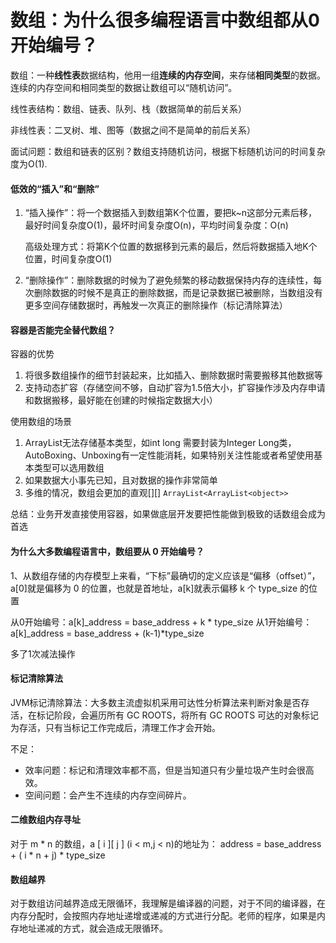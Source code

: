 # 数组：为什么很多编程语言中数组都从0开始编号？

数组：一种**线性表**数据结构，他用一组**连续的内存空间**，来存储**相同类型**的数据。连续的内存空间和相同类型的数据让数组可以“随机访问”。

线性表结构：数组、链表、队列、栈（数据简单的前后关系）

非线性表：二叉树、堆、图等（数据之间不是简单的前后关系）



面试问题：数组和链表的区别？数组支持随机访问，根据下标随机访问的时间复杂度为O(1).

#### 低效的“插入”和“删除”

1. “插入操作”：将一个数据插入到数组第K个位置，要把k~n这部分元素后移，最好时间复杂度O(1)，最坏时间复杂度O(n)，平均时间复杂度：O(n)

   高级处理方式：将第K个位置的数据移到元素的最后，然后将数据插入地K个位置，时间复杂度O(1)

2. “删除操作”：删除数据的时候为了避免频繁的移动数据保持内存的连续性，每次删除数据的时候不是真正的删除数据，而是记录数据已被删除，当数组没有更多空间存储数据时，再触发一次真正的删除操作（标记清除算法）

#### 容器是否能完全替代数组？

容器的优势

1. 将很多数组操作的细节封装起来，比如插入、删除数据时需要搬移其他数据等
2. 支持动态扩容（存储空间不够，自动扩容为1.5倍大小，扩容操作涉及内存申请和数据搬移，最好能在创建的时候指定数据大小）

使用数组的场景

1. ArrayList无法存储基本类型，如int long 需要封装为Integer Long类，AutoBoxing、Unboxing有一定性能消耗，如果特别关注性能或者希望使用基本类型可以选用数组
2. 如果数据大小事先已知，且对数据的操作非常简单
3. 多维的情况，数组会更加的直观[][] `ArrayList<ArrayList<object>>`

总结：业务开发直接使用容器，如果做底层开发要把性能做到极致的话数组会成为首选



#### 为什么大多数编程语言中，数组要从 0 开始编号？

1、从数组存储的内存模型上来看，“下标”最确切的定义应该是“偏移（offset）”，a[0]就是偏移为 0 的位置，也就是首地址，a[k]就表示偏移 k 个 type_size 的位置

从0开始编号：a[k]_address = base_address + k * type_size
从1开始编号：a[k]_address = base_address + (k-1)*type_size

多了1次减法操作



#### 标记清除算法

JVM标记清除算法：大多数主流虚拟机采用可达性分析算法来判断对象是否存活，在标记阶段，会遍历所有 GC ROOTS，将所有 GC ROOTS 可达的对象标记为存活，只有当标记工作完成后，清理工作才会开始。

不足：

- 效率问题：标记和清理效率都不高，但是当知道只有少量垃圾产生时会很高效。
- 空间问题：会产生不连续的内存空间碎片。



#### 二维数组内存寻址

对于 m * n 的数组，a [ i ][ j ] (i < m,j < n)的地址为： address = base_address + ( i * n + j) * type_size



#### 数组越界

对于数组访问越界造成无限循环，我理解是编译器的问题，对于不同的编译器，在内存分配时，会按照内存地址递增或递减的方式进行分配。老师的程序，如果是内存地址递减的方式，就会造成无限循环。





